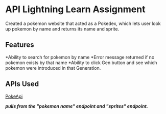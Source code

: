 # API Lightning Learn Assignment

Created a pokemon website that acted as a Pokedex, which lets user look up pokemon by name and returns its name and sprite.

## Features

*Ability to search for pokemon by name
*Error message returned if no pokemon exists by that name
*Ability to click Gen button and see which pokemon were introduced in that Generation.




## APIs Used

[PokeApi](https://pokeapi.co/)

***pulls from the "pokemon name" endpoint and "sprites" endpoint.***